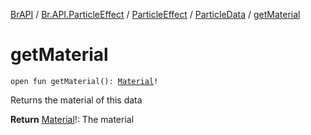 [BrAPI](../../../index.md) / [Br.API.ParticleEffect](../../index.md) / [ParticleEffect](../index.md) / [ParticleData](index.md) / [getMaterial](./get-material.md)

# getMaterial

`open fun getMaterial(): `[`Material`](https://hub.spigotmc.org/javadocs/spigot/org/bukkit/Material.html)`!`

Returns the material of this data

**Return**
[Material](https://hub.spigotmc.org/javadocs/spigot/org/bukkit/Material.html)!: The material

